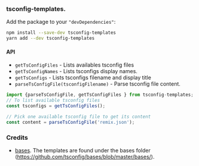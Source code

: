 ### tsconfig-templates.

Add the package to your `"devDependencies"`:

```sh
npm install --save-dev tsconfig-templates
yarn add --dev tsconfig-templates
```
#### API
- `getTsConfigFiles` - Lists availables tsconfig files
- `getTsConfigNames`  - Lists tsconfigs display names.
- `getTsConfigs` - Lists tsconfigs filename and display title
- `parseTsConfigFile(tsconfigFilename)` - Parse tsconfig file content.


```ts
import {parseTsConfigFile, getTsConfigFiles } from tsconfig-templates;
// To list available tsconfig files
const tsconfigs = getTsConfigFiles();

// Pick one available tsconfig file to get its content
const content = parseTsConfigFile('remix.json');
```

### Credits
- [bases](https://github.com/tsconfig/bases). The templates are found under the bases folder (https://github.com/tsconfig/bases/blob/master/bases/).
